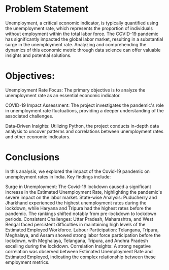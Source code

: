 # Problem Statement

Unemployment, a critical economic indicator, is typically quantified using the unemployment rate, which represents the proportion of individuals without employment within the total labor force. 
The COVID-19 pandemic has significantly impacted the global labor market, resulting in a substantial surge in the unemployment rate. Analyzing and comprehending the dynamics of this economic metric through data science can offer valuable insights and potential solutions.

# Objectives:

Unemployment Rate Focus: The primary objective is to analyze the unemployment rate as an essential economic indicator.

COVID-19 Impact Assessment: The project investigates the pandemic's role in unemployment rate fluctuations, providing a deeper understanding of the associated challenges.

Data-Driven Insights: Utilizing Python, the project conducts in-depth data analysis to uncover patterns and correlations between unemployment rates and other economic indicators.

# Conclusions

In this analysis, we explored the impact of the Covid-19 pandemic on unemployment rates in India. Key findings include:

Surge in Unemployment: The Covid-19 lockdown caused a significant increase in the Estimated Unemployment Rate, highlighting the pandemic's severe impact on the labor market.
State-wise Analysis: Puducherry and Jharkhand experienced the highest unemployment rates during the lockdown, while Haryana and Tripura had the highest rates before the pandemic. The rankings shifted notably from pre-lockdown to lockdown periods.
Consistent Challenges: Uttar Pradesh, Maharashtra, and West Bengal faced persistent difficulties in maintaining high levels of the Estimated Employed Workforce.
Labour Participation: Telangana, Tripura, Meghalaya, and Assam showed strong labor force participation before the lockdown, with Meghalaya, Telangana, Tripura, and Andhra Pradesh excelling during the lockdown.
Correlation Insights: A strong negative correlation was observed between Estimated Unemployment Rate and Estimated Employed, indicating the complex relationship between these employment metrics.

